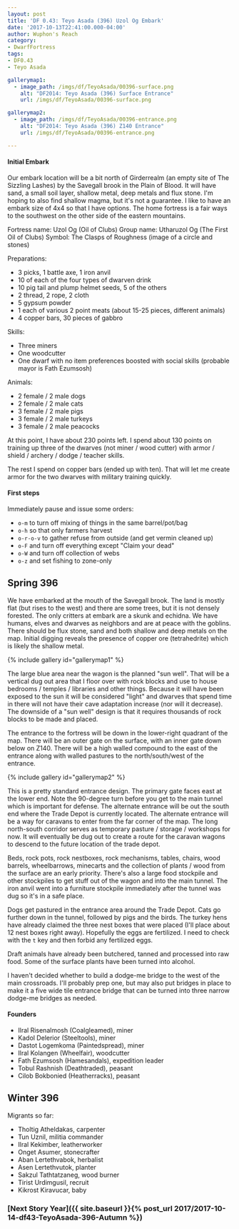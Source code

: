 ```yaml
---
layout: post
title: 'DF 0.43: Teyo Asada (396) Uzol Og Embark'
date: '2017-10-13T22:41:00.000-04:00'
author: Wuphon's Reach
category:
- DwarfFortress
tags:
- DF0.43
- Teyo Asada

gallerymap1:
  - image_path: /imgs/df/TeyoAsada/00396-surface.png
    alt: "DF2014: Teyo Asada (396) Surface Entrance"
    url: /imgs/df/TeyoAsada/00396-surface.png

gallerymap2:
  - image_path: /imgs/df/TeyoAsada/00396-entrance.png
    alt: "DF2014: Teyo Asada (396) Z140 Entrance"
    url: /imgs/df/TeyoAsada/00396-entrance.png

---
```


#### Initial Embark

Our embark location will be a bit north of Girderrealm (an empty site of The Sizzling Lashes) by the Savegall brook in the Plain of Blood.  It will have sand, a small soil layer, shallow metal, deep metals and flux stone.  I'm hoping to also find shallow magma, but it's not a guarantee.  I like to have an embark size of 4x4 so that I have options.  The home fortress is a fair ways to the southwest on the other side of the eastern mountains.

Fortress name: Uzol Og (Oil of Clubs)
Group name: Utharuzol Og (The First Oil of Clubs)
Symbol: The Clasps of Roughness (image of a circle and stones)

Preparations:

- 3 picks, 1 battle axe, 1 iron anvil
- 10 of each of the four types of dwarven drink
- 10 pig tail and plump helmet seeds, 5 of the others
- 2 thread, 2 rope, 2 cloth
- 5 gypsum powder
- 1 each of various 2 point meats (about 15-25 pieces, different animals)
- 4 copper bars, 30 pieces of gabbro

Skills:

- Three miners
- One woodcutter
- One dwarf with no item preferences boosted with social skills (probable mayor is Fath Ezumsosh)

Animals:

- 2 female / 2 male dogs
- 2 female / 2 male cats
- 3 female / 2 male pigs
- 3 female / 2 male turkeys
- 3 female / 2 male peacocks

At this point, I have about 230 points left.  I spend about 130 points on training up three of the dwarves (not miner / wood cutter) with armor / shield / archery / dodge / teacher skills.

The rest I spend on copper bars (ended up with ten).  That will let me create armor for the two dwarves with military training quickly.

#### First steps

Immediately pause and issue some orders:

- `o-m` to turn off mixing of things in the same barrel/pot/bag
- `o-h` so that only farmers harvest
- `o-r-o-v` to gather refuse from outside (and get vermin cleaned up)
- `o-F` and turn off everything except "Claim your dead"
- `o-W` and turn off collection of webs
- `o-z` and set fishing to zone-only

## Spring 396

We have embarked at the mouth of the Savegall brook.  The land is mostly flat (but rises to the west) and there are some trees, but it is not densely forested.  The only critters at embark are a skunk and echidna.  We have humans, elves and dwarves as neighbors and are at peace with the goblins.  There should be flux stone, sand and both shallow and deep metals on the map.  Initial digging reveals the presence of copper ore (tetrahedrite) which is likely the shallow metal.

{% include gallery id="gallerymap1" %}

The large blue area near the wagon is the planned "sun well".  That will be a vertical dug out area that I floor over with rock blocks and use to house bedrooms / temples / libraries and other things.  Because it will have been exposed to the sun it will be considered "light" and dwarves that spend time in there will not have their cave adaptation increase (nor will it decrease).  The downside of a "sun well" design is that it requires thousands of rock blocks to be made and placed.

The entrance to the fortress will be down in the lower-right quadrant of the map.  There will be an outer gate on the surface, with an inner gate down below on Z140.  There will be a high walled compound to the east of the entrance along with walled pastures to the north/south/west of the entrance.

{% include gallery id="gallerymap2" %}

This is a pretty standard entrance design.  The primary gate faces east at the lower end.  Note the 90-degree turn before you get to the main tunnel which is important for defense.  The alternate entrance will be out the south end where the Trade Depot is currently located.  The alternate entrance will be a way for caravans to enter from the far corner of the map.  The long north-south corridor serves as temporary pasture / storage / workshops for now.  It will eventually be dug out to create a route for the caravan wagons to descend to the future location of the trade depot.

Beds, rock pots, rock nestboxes, rock mechanisms, tables, chairs, wood barrels, wheelbarrows, minecarts and the collection of plants / wood from the surface are an early priority.  There's also a large food stockpile and other stockpiles to get stuff out of the wagon and into the main tunnel.  The iron anvil went into a furniture stockpile immediately after the tunnel was dug so it's in a safe place.

Dogs get pastured in the entrance area around the Trade Depot.  Cats go further down in the tunnel, followed by pigs and the birds.  The turkey hens have already claimed the three nest boxes that were placed (I'll place about 12 nest boxes right away).  Hopefully the eggs are fertilized.  I need to check with the `t` key and then forbid any fertilized eggs.

Draft animals have already been butchered, tanned and processed into raw food.  Some of the surface plants have been turned into alcohol.

I haven't decided whether to build a dodge-me bridge to the west of the main crossroads.  I'll probably prep one, but may also put bridges in place to make it a five wide tile entrance bridge that can be turned into three narrow dodge-me bridges as needed.

#### Founders

- Ilral Risenalmosh (Coalgleamed), miner
- Kadol Delerior (Steeltools), miner
- Dastot Logemkoma (Paintedspread), miner
- Ilral Kolangen (Wheelfair), woodcutter
- Fath Ezumsosh (Hamesandals), expedition leader
- Tobul Rashnish (Deathtraded), peasant
- Cilob Bokbonied (Heatherracks), peasant

## Winter 396

Migrants so far:

- Tholtig Atheldakas, carpenter
- Tun Uznil, militia commander
- Ilral Kekimber, leatherworker
- Onget Asumer, stonecrafter
- Aban Lertethvabok, herbalist
- Asen Lertethvutok, planter
- Sakzul Tathtatzaneg, wood burner
- Tirist Urdimgusil, recruit
- Kikrost Kiravucar, baby

### [Next Story Year]({{ site.baseurl }}{% post_url 2017/2017-10-14-df43-TeyoAsada-396-Autumn %})